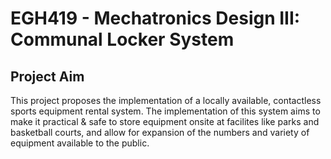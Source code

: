 # EGH419 - Mechatronics Design III: Communal Locker System

## Project Aim
This project proposes the implementation of a locally available, contactless sports equipment rental system.
The implementation of this system aims to make it practical & safe to store equipment onsite at facilites like parks and basketball courts, and allow for expansion of the numbers and variety of equipment available to the public.
